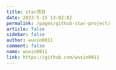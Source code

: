 ```yaml
---
title: star项目
date: 2023-5-15 13:02:02
permalink: /pages/github-star-project/
article: false
sidebar: false
author: wuxin0011
comment: false
name: wuxin0011
link: https://github.com/wuxin0011
---
```


<ClientOnly>

 <GithubStar />

</ClientOnly>

<script>
window.onload = ()=>{
    let d = window.document.querySelectorAll('.github-star-project')
    if(d && d?.length === 2){
      d[1].style.display='none'
    }
}

    let ds = window.document.querySelectorAll('.github-star-project')
    if(ds && ds?.length === 2){
      ds[1].style.display='none'
    }
</script>